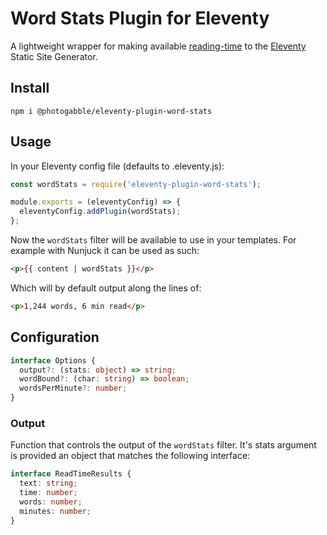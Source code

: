 # Word Stats Plugin for Eleventy

A lightweight wrapper for making available [reading-time](https://www.npmjs.com/package/reading-time) to the [Eleventy](https://www.11ty.dev/) Static Site Generator.

## Install

```
npm i @photogabble/eleventy-plugin-word-stats
```

## Usage

In your Eleventy config file (defaults to .eleventy.js):

```js
const wordStats = require('eleventy-plugin-word-stats');

module.exports = (eleventyConfig) => {
  eleventyConfig.addPlugin(wordStats);
};
```

Now the `wordStats` filter will be available to use in your templates. For example with Nunjuck it can be used as such:

```html
<p>{{ content | wordStats }}</p>
```
Which will by default output along the lines of:

```html
<p>1,244 words, 6 min read</p>
```

## Configuration

```ts
interface Options {
  output?: (stats: object) => string;
  wordBound?: (char: string) => boolean;
  wordsPerMinute?: number;
}
```

### Output
Function that controls the output of the `wordStats` filter. It's stats argument is provided an object that matches the following interface:

```ts
interface ReadTimeResults {
  text: string;
  time: number;
  words: number;
  minutes: number;
}
```
